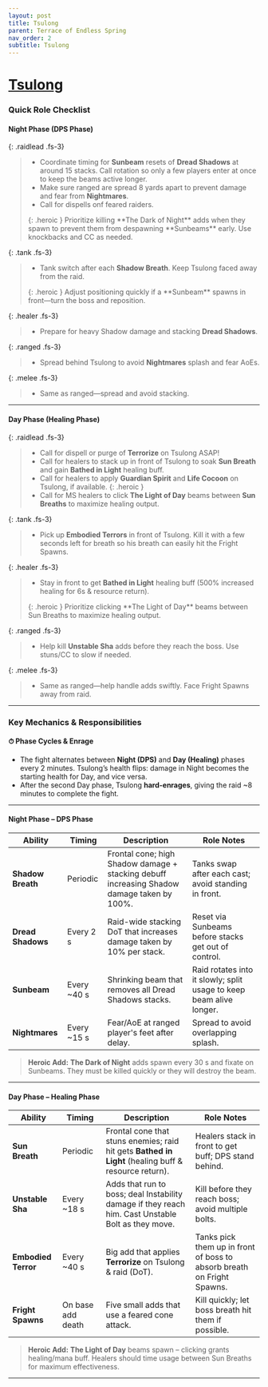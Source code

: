 ```yaml
---
layout: post
title: Tsulong
parent: Terrace of Endless Spring
nav_order: 2
subtitle: Tsulong
---
```


# [Tsulong](https://www.wowhead.com/mop-classic/npc=62442/tsulong)

###  Quick Role Checklist

#### Night Phase (DPS Phase)

{: .raidlead .fs-3}
> * Coordinate timing for **Sunbeam** resets of **Dread Shadows** at around 15 stacks. Call rotation so only a few players enter at once to keep the beams active longer. 
> * Make sure ranged are spread 8 yards apart to prevent damage and fear from **Nightmares**.
> * Call for dispells onf feared raiders.
> <div markdown="block">
> {: .heroic }
> Prioritize killing **The Dark of Night** adds when they spawn to prevent them from despawning **Sunbeams** early. Use knockbacks and CC as needed.  
> </div>

{: .tank .fs-3}
> * Tank switch after each **Shadow Breath**. Keep Tsulong faced away from the raid.  
> <div markdown="block">
> {: .heroic }
> Adjust positioning quickly if a **Sunbeam** spawns in front—turn the boss and reposition.  
> </div>

{: .healer .fs-3}
> * Prepare for heavy Shadow damage and stacking **Dread Shadows**.

{: .ranged .fs-3}
> * Spread behind Tsulong to avoid **Nightmares** splash and fear AoEs.  

{: .melee .fs-3}
> * Same as ranged—spread and avoid stacking.  

---

#### Day Phase (Healing Phase)

{: .raidlead .fs-3}
> * Call for dispell or purge of **Terrorize** on Tsulong ASAP!
> * Call for healers to stack up in front of Tsulong to soak **Sun Breath** and gain **Bathed in Light** healing buff.
> * Call for healers to apply **Guardian Spirit** and **Life Cocoon** on Tsulong, if available.
> {: .heroic }
> * Call for MS healers to click **The Light of Day** beams between **Sun Breaths** to maximize healing output.
> </div>

{: .tank .fs-3}
> * Pick up **Embodied Terrors** in front of Tsulong. Kill it with a few seconds left for breath so his breath can easily hit the Fright Spawns.

{: .healer .fs-3}
> * Stay in front to get **Bathed in Light** healing buff (500% increased healing for 6s & resource return).  
> <div markdown="block">
> {: .heroic }
> Prioritize clicking **The Light of Day** beams between Sun Breaths to maximize healing output.  
> </div>

{: .ranged .fs-3}
> * Help kill **Unstable Sha** adds before they reach the boss. Use stuns/CC to slow if needed.  

{: .melee .fs-3}
> * Same as ranged—help handle adds swiftly. Face Fright Spawns away from raid.

---

###  Key Mechanics & Responsibilities

#### ⏱ Phase Cycles & Enrage
- The fight alternates between **Night (DPS)** and **Day (Healing)** phases every 2 minutes. Tsulong’s health flips: damage in Night becomes the starting health for Day, and vice versa.
- After the second Day phase, Tsulong **hard-enrages**, giving the raid ~8 minutes to complete the fight.

---

#### Night Phase – DPS Phase

| **Ability**           | **Timing**            | **Description**                                                                                      | **Role Notes**                                                                                           |
|-----------------------|-----------------------|------------------------------------------------------------------------------------------------------|-----------------------------------------------------------------------------------------------------------|
| **Shadow Breath**      | Periodic              | Frontal cone; high Shadow damage + stacking debuff increasing Shadow damage taken by 100%.          | Tanks swap after each cast; avoid standing in front.                                                     |
| **Dread Shadows**      | Every 2 s             | Raid-wide stacking DoT that increases damage taken by 10% per stack.                                | Reset via Sunbeams before stacks get out of control.                                                      |
| **Sunbeam**            | Every ~40 s           | Shrinking beam that removes all Dread Shadows stacks.                                                | Raid rotates into it slowly; split usage to keep beam alive longer.                                       |
| **Nightmares**         | Every ~15 s           | Fear/AoE at ranged player's feet after delay.                                                        | Spread to avoid overlapping splash.                                                                       |

> **Heroic Add:** **The Dark of Night** adds spawn every 30 s and fixate on Sunbeams. They must be killed quickly or they will destroy the beam.

---

#### Day Phase – Healing Phase

| **Ability**              | **Timing**           | **Description**                                                                                       | **Role Notes**                                                                                        |
|--------------------------|----------------------|--------------------------------------------------------------------------------------------------------|--------------------------------------------------------------------------------------------------------|
| **Sun Breath**            | Periodic             | Frontal cone that stuns enemies; raid hit gets **Bathed in Light** (healing buff & resource return).   | Healers stack in front to get buff; DPS stand behind.                                                  |
| **Unstable Sha**          | Every ~18 s          | Adds that run to boss; deal Instability damage if they reach him. Cast Unstable Bolt as they move.     | Kill before they reach boss; avoid multiple bolts.                                                     |
| **Embodied Terror**       | Every ~40 s          | Big add that applies **Terrorize** on Tsulong & raid (DoT).                                            | Tanks pick them up in front of boss to absorb breath on Fright Spawns.                                 |
| **Fright Spawns**         | On base add death    | Five small adds that use a feared cone attack.                                                         | Kill quickly; let boss breath hit them if possible.                                                   |

> **Heroic Add:** **The Light of Day** beams spawn – clicking grants healing/mana buff. Healers should time usage between Sun Breaths for maximum effectiveness.

---